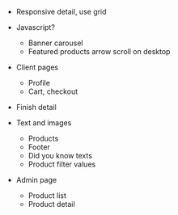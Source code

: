 -   Responsive detail, use grid

-   Javascript?

    -   Banner carousel
    -   Featured products arrow scroll on desktop

-   Client pages

    -   Profile
    -   Cart, checkout

-   Finish detail
-   Text and images

    -   Products
    -   Footer
    -   Did you know texts
    -   Product filter values

-   Admin page

    -   Product list
    -   Product detail
